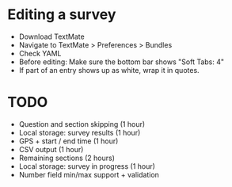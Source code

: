 # Editing a survey

* Download TextMate
* Navigate to TextMate > Preferences > Bundles
* Check YAML
* Before editing: Make sure the bottom bar shows "Soft Tabs: 4"
* If part of an entry shows up as white, wrap it in quotes.


# TODO

* Question and section skipping (1 hour)
* Local storage: survey results (1 hour)
* GPS + start / end time (1 hour)
* CSV output (1 hour)
* Remaining sections (2 hours)
* Local storage: survey in progress (1 hour)
* Number field min/max support + validation
